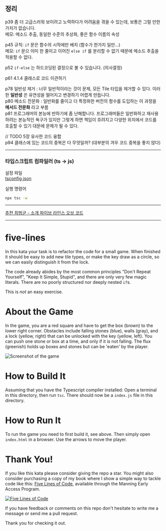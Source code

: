 ## 정리

p39 좀 더 고급스러워 보이려고 노력하다가 어려움을 겪을 수 있는데, 보통은 그럴 만한 가치가 없습니다.  
메모: 메소드 추출, 동일한 수준의 추상화, 좋은 함수 이름의 속성

p45 규칙: `if` 문은 함수의 시작에만 배치 (함수가 한가지 일만...)  
메모: `if` 문으 이미 한 줄이고 이어진 `else if` 를 분리할 수 없기 때문에 메소드 추출을 적용할 수 없다.

p52 `if-else` 는 하드코딩된 결정으로 볼 수 있습니다. (의사결정)

p61 4.1.4 클래스로 코드 이관하기

p78 일반성 제거 : 너무 일반적이라는 것이 문제, 모든 Tile 타입을 제거할 수 있다. 이러한 **일반성** 은 유연성을 떨어지고 변경하기 어렵게 만듭니다.  
p80 메소드 전문화 : 일반화를 줄이고 더 특정화한 버전의 함수를 도입하는 이 과정을 **메서드 전문화** 라고 부름  
p81 프로그래머의 본능에 반하기에 좀 난해합니다. 프로그래머들은 일반화하고 재사용하려는 본능적인 욕구가 있지만 그렇게 하면 책임이 흐려지고 다양한 위치에서 코드를 호출할 수 있기 대문에 문제가 될 수 있다.

// TODO 5장 유사한 코드 융합  
p94 클래스에 있는 코드의 중복은 다 무엇일까? (대부분의 겨우 코드 중복을 좋지 않다) 

---

### 타입스크립트 컴파일러 (ts -> js)
설정 파일  
[tsconfig.json](tsconfig.json)  

실행 명령어
```bash
npx tsc -w
```

---
[추천 최범균 - 소개 파이브 라인스 오브 코드](https://www.youtube.com/watch?v=b4WCrnn0D8o)

---

# five-lines

In this kata your task is to refactor the code for a small game. When finished it should be easy to add new tile types, or make the key draw as a circle, so we can easily distinguish it from the lock. 

The code already abides by the most common principles "Don't Repeat Yourself", "Keep It Simple, Stupid", and there are only very few magic literals. There are no poorly structured nor deeply nested `if`s.

This is *not* an easy exercise.

# About the Game
In the game, you are a red square and have to get the box (brown) to the lower right corner. Obstacles include falling stones (blue), walls (gray), and a lock (yellow, right) that can be unlocked with the key (yellow, left). You can push one stone or box at a time, and only if it is not falling. The flux (greenish) holds up boxes and stones but can be 'eaten' by the player. 

![Screenshot of the game](game.png)

# How to Build It
Assuming that you have the Typescript compiler installed: Open a terminal in this directory, then run `tsc`. There should now be a `index.js` file in this directory.

# How to Run It
To run the game you need to first build it, see above. Then simply open `index.html` in a browser. Use the arrows to move the player.

# Thank You!
If you like this kata please consider giving the repo a star. You might also consider purchasing a copy of my book where I show a simple way to tackle code like this: [Five Lines of Code](https://www.manning.com/books/five-lines-of-code), available through the Manning Early Access Program.

[![Five Lines of Code](frontpage.png)](https://www.manning.com/books/five-lines-of-code)

If you have feedback or comments on this repo don't hesitate to write me a message or send me a pull request. 

Thank you for checking it out.

